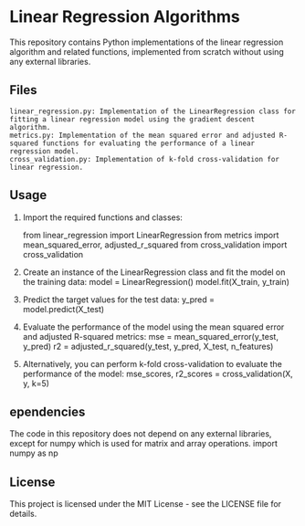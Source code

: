 # Linear Regression Algorithms

This repository contains Python implementations of the linear regression algorithm and related functions, implemented from scratch without using any external libraries.

## Files
    linear_regression.py: Implementation of the LinearRegression class for fitting a linear regression model using the gradient descent algorithm.
    metrics.py: Implementation of the mean squared error and adjusted R-squared functions for evaluating the performance of a linear regression model.
    cross_validation.py: Implementation of k-fold cross-validation for linear regression.

## Usage
1. Import the required functions and classes:

    from linear_regression import LinearRegression
    from metrics import mean_squared_error, adjusted_r_squared
    from cross_validation import cross_validation

2. Create an instance of the LinearRegression class and fit the model on the training data:
    model = LinearRegression()
    model.fit(X_train, y_train)

3. Predict the target values for the test data:
    y_pred = model.predict(X_test)

4. Evaluate the performance of the model using the mean squared error and adjusted R-squared metrics:
    mse = mean_squared_error(y_test, y_pred)
    r2 = adjusted_r_squared(y_test, y_pred, X_test, n_features)

5. Alternatively, you can perform k-fold cross-validation to evaluate the performance of the model:
    mse_scores, r2_scores = cross_validation(X, y, k=5)

## ependencies
The code in this repository does not depend on any external libraries, except for numpy which is used for matrix and array operations.
    import numpy as np

## License
This project is licensed under the MIT License - see the LICENSE file for details.